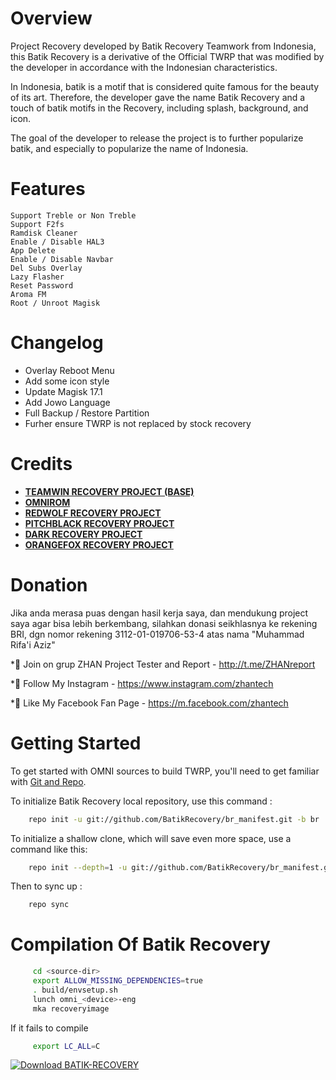 Overview
=======

Project Recovery developed by Batik Recovery Teamwork from Indonesia, this Batik Recovery is a derivative of the Official TWRP that was modified by the developer in accordance with the Indonesian characteristics.

In Indonesia, batik is a motif that is considered quite famous for the beauty of its art. Therefore, the developer gave the name Batik Recovery and a touch of batik motifs in the Recovery, including splash, background, and icon.

The goal of the developer to release the project is to further popularize batik, and especially to popularize the name of Indonesia.


Features
=======

    Support Treble or Non Treble
    Support F2fs
    Ramdisk Cleaner
    Enable / Disable HAL3
    App Delete
    Enable / Disable Navbar
    Del Subs Overlay
    Lazy Flasher
    Reset Password
    Aroma FM
    Root / Unroot Magisk
    
Changelog
=======    

* Overlay Reboot Menu
* Add some icon style
* Update Magisk 17.1
* Add Jowo Language
* Full Backup / Restore Partition
* Furher ensure TWRP is not replaced by stock recovery

Credits
=======
* [**TEAMWIN RECOVERY PROJECT (BASE)**](https://github.com/TeamWin)
* [**OMNIROM**](https://github.com/omnirom)
* [**REDWOLF RECOVERY PROJECT**](https://github.com/RedWolfRecovery)
* [**PITCHBLACK RECOVERY PROJECT**](https://github.com/PitchBlack-Recovery)
* [**DARK RECOVERY PROJECT**](https://github.com/DarkRecovery)
* [**ORANGEFOX RECOVERY PROJECT**](https://gitlab.com/OrangeFox)

Donation
=======

Jika anda merasa puas dengan hasil kerja saya, dan mendukung project saya agar bisa lebih berkembang, silahkan donasi seikhlasnya ke rekening BRI, dgn nomor rekening 3112-01-019706-53-4 atas nama "Muhammad Rifa'i Aziz"

*⃣ Join on grup ZHAN Project Tester and Report - http://t.me/ZHANreport

*⃣ Follow My Instagram - https://www.instagram.com/zhantech

*⃣ Like My Facebook Fan Page - https://m.facebook.com/zhantech

Getting Started
===============

To get started with OMNI sources to build TWRP, you'll need to get
familiar with [Git and Repo](https://source.android.com/source/using-repo.html).

To initialize Batik Recovery local repository, use this command :
```bash
    repo init -u git://github.com/BatikRecovery/br_manifest.git -b br
```
To initialize a shallow clone, which will save even more space, use a command like this:
```bash
    repo init --depth=1 -u git://github.com/BatikRecovery/br_manifest.git -b br
```

Then to sync up :
```bash
    repo sync
```

 Compilation Of Batik Recovery
=============================
 
```bash
     cd <source-dir>
     export ALLOW_MISSING_DEPENDENCIES=true
     . build/envsetup.sh
     lunch omni_<device>-eng
     mka recoveryimage
```

If it fails to compile
```bash
     export LC_ALL=C
```

[![Download BATIK-RECOVERY](https://a.fsdn.com/con/app/sf-download-button)](https://sourceforge.net/projects/batik-recovery/files/latest/download)
